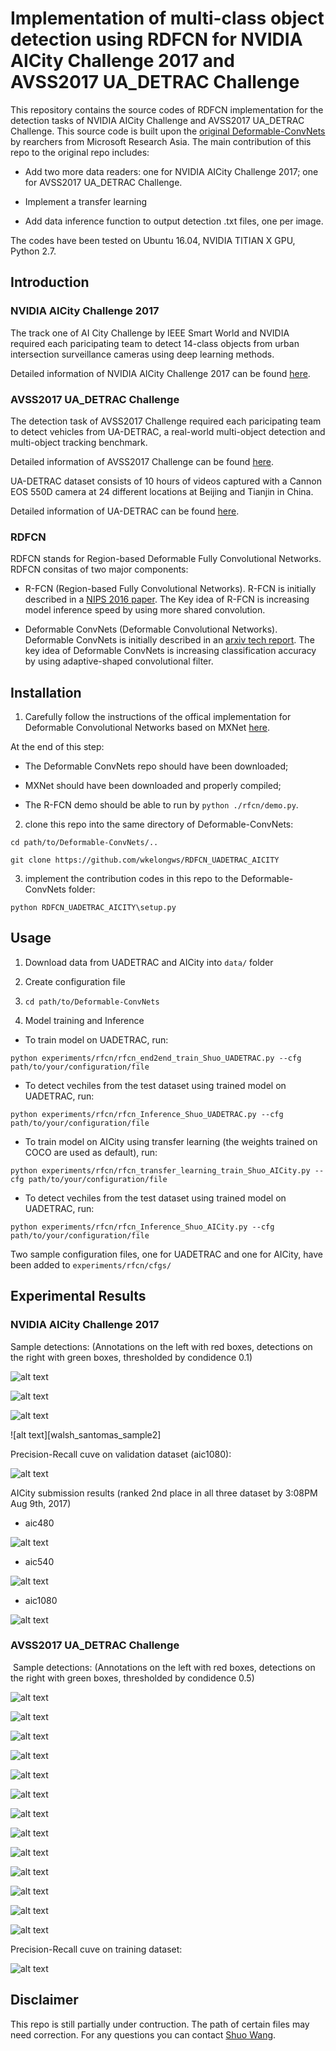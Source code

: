 # Implementation of multi-class object detection using RDFCN for NVIDIA AICity Challenge 2017 and AVSS2017 UA_DETRAC Challenge

This repository contains the source codes of RDFCN implementation for the detection tasks of NVIDIA AICity Challenge and AVSS2017 UA_DETRAC Challenge. This source code is built upon the [original Deformable-ConvNets](https://github.com/msracver/Deformable-ConvNets) by rearchers from Microsoft Research Asia. The main contribution of this repo to the original repo includes:

* Add two more data readers: one for NVIDIA AICity Challenge 2017; one for AVSS2017 UA_DETRAC Challenge.

* Implement a transfer learning

* Add data inference function to output detection .txt files, one per image.

The codes have been tested on Ubuntu 16.04, NVIDIA TITIAN X GPU, Python 2.7. 

[//]: # (Image References)

[stevens_cr_winchester_sample1]: ./images/AICity/stevens_cr_winchester_sample1.jpeg "stevens_cr_winchester_sample1"
[stevens_cr_winchester_sample2]: ./images/AICity/stevens_cr_winchester_sample2.jpeg "stevens_cr_winchester_sample2"
[walsh_santomas_sample1]: ./images/AICity/walsh_santomas_sample1.jpeg "walsh_santomas_sample1"
[walsh_santomas_sample1]: ./images/AICity/walsh_santomas_sample1.jpeg "walsh_santomas_sample1"
[480]: ./images/AICity/480.png "480"
[540]: ./images/AICity/540.png "540"
[1080]: ./images/AICity/1080.png "1080"
[mAP_AICity]: ./images/AICity/mAP_AICity.png "mAP_AICity"

[sample1]: ./images/UADETRAC/sample1.jpg "sample1"
[sample2]: ./images/UADETRAC/sample2.jpg "sample2"
[sample3]: ./images/UADETRAC/sample3.jpg "sample3"
[sample4]: ./images/UADETRAC/sample4.jpg "sample4"
[sample5]: ./images/UADETRAC/sample5.jpg "sample5"
[sample6]: ./images/UADETRAC/sample6.jpg "sample6"
[sample7]: ./images/UADETRAC/sample7.jpg "sample7"
[sample8]: ./images/UADETRAC/sample8.jpg "sample8"
[sample9]: ./images/UADETRAC/sample9.jpg "sample9"
[sample10]: ./images/UADETRAC/sample10.jpg "sample10"
[sample11]: ./images/UADETRAC/sample11.jpg "sample11"
[sample12]: ./images/UADETRAC/sample12.jpg "sample12"
[sample13]: ./images/UADETRAC/sample13.jpg "sample13"
[Precision_Recall_curve]: ./images/UADETRAC/Precision_Recall_curve.png "Precision_Recall_curve"

## Introduction

### NVIDIA AICity Challenge 2017

The track one of AI City Challenge by IEEE Smart World and NVIDIA required each paricipating team to detect 14-class objects from urban intersection surveillance cameras using deep learning methods.

Detailed information of NVIDIA AICity Challenge 2017 can be found [here](http://smart-city-conference.com/AICityChallenge/).

### AVSS2017 UA_DETRAC Challenge

The detection task of AVSS2017 Challenge required each paricipating team to detect vehicles from UA-DETRAC, a real-world multi-object detection and multi-object tracking benchmark.

Detailed information of AVSS2017 Challenge can be found [here](https://iwt4s.wordpress.com/challenge/).

UA-DETRAC dataset consists of 10 hours of videos captured with a Cannon EOS 550D camera at 24 different locations at Beijing and Tianjin in China. 

Detailed information of UA-DETRAC can be found [here](http://detrac-db.rit.albany.edu/).

### RDFCN

RDFCN stands for Region-based Deformable Fully Convolutional Networks. RDFCN consitas of two major components:

* R-FCN (Region-based Fully Convolutional Networks). R-FCN is initially described in a [NIPS 2016 paper](https://arxiv.org/abs/1605.06409). The Key idea of R-FCN is increasing model inference speed by using more shared convolution.

* Deformable ConvNets (Deformable Convolutional Networks). Deformable ConvNets is initially described in an [arxiv tech report](https://arxiv.org/abs/1703.06211). The key idea of Deformable ConvNets is increasing classification accuracy by using adaptive-shaped convolutional filter.

## Installation

1. Carefully follow the instructions of the offical implementation for Deformable Convolutional Networks based on MXNet [here](https://github.com/msracver/Deformable-ConvNets). 

At the end of this step: 

* The Deformable ConvNets repo should have been downloaded;

* MXNet should have been downloaded and properly compiled;

* The R-FCN demo should be able to run by `python ./rfcn/demo.py`.

2. clone this repo into the same directory of Deformable-ConvNets:

`cd path/to/Deformable-ConvNets/..`

`git clone https://github.com/wkelongws/RDFCN_UADETRAC_AICITY`

3. implement the contribution codes in this repo to the Deformable-ConvNets folder:

`python RDFCN_UADETRAC_AICITY\setup.py`

## Usage

1. Download data from UADETRAC and AICity into `data/` folder

2. Create configuration file

3. `cd path/to/Deformable-ConvNets`

4. Model training and Inference

* To train model on UADETRAC, run:

`python experiments/rfcn/rfcn_end2end_train_Shuo_UADETRAC.py --cfg path/to/your/configuration/file`

* To detect vechiles from the test dataset using trained model on UADETRAC, run:

`python experiments/rfcn/rfcn_Inference_Shuo_UADETRAC.py --cfg path/to/your/configuration/file`

* To train model on AICity using transfer learning (the weights trained on COCO are used as default), run:

`python experiments/rfcn/rfcn_transfer_learning_train_Shuo_AICity.py --cfg path/to/your/configuration/file`

* To detect vechiles from the test dataset using trained model on UADETRAC, run:

`python experiments/rfcn/rfcn_Inference_Shuo_AICity.py --cfg path/to/your/configuration/file`

Two sample configuration files, one for UADETRAC and one for AICity, have been added to `experiments/rfcn/cfgs/`

## Experimental Results

### NVIDIA AICity Challenge 2017

Sample detections: (Annotations on the left with red boxes, detections on the right with green boxes, thresholded by condidence 0.1)

![alt text][stevens_cr_winchester_sample1]

![alt text][stevens_cr_winchester_sample2]

![alt text][walsh_santomas_sample1]

![alt text][walsh_santomas_sample2]

Precision-Recall cuve on validation dataset (aic1080):

![alt text][mAP_AICity]

AICity submission results (ranked 2nd place in all three dataset by 3:08PM Aug 9th, 2017)

* aic480

![alt text][480]

* aic540

![alt text][540]

* aic1080

![alt text][1080]

### AVSS2017 UA_DETRAC Challenge
​​
Sample detections: (Annotations on the left with red boxes, detections on the right with green boxes, thresholded by condidence 0.5)

![alt text][sample1]

![alt text][sample2]

![alt text][sample3]

![alt text][sample4]

![alt text][sample5]

![alt text][sample6]

![alt text][sample7]

![alt text][sample8]

![alt text][sample9]

![alt text][sample10]

![alt text][sample11]

![alt text][sample12]

![alt text][sample13]

Precision-Recall cuve on training dataset:

![alt text][Precision_Recall_curve]

## Disclaimer

This repo is still partially under contruction. The path of certain files may need correction. For any questions you can contact [Shuo Wang](https://github.com/wkelongws).


